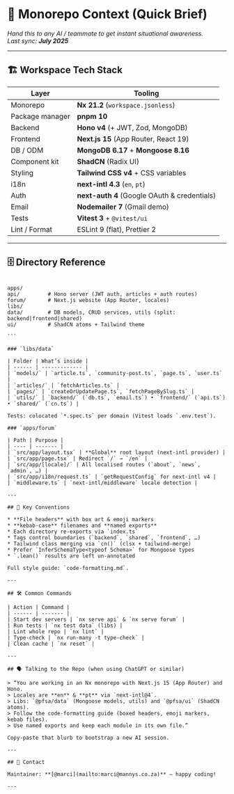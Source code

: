 # 🧭 Monorepo Context (Quick Brief)

_Hand this to any AI / teammate to get instant situational awareness._  
_Last sync: **July 2025**_

---

## 🏗 Workspace Tech Stack

| Layer | Tooling |
| ----- | ------- |
| Monorepo | **Nx 21.2** (`workspace.jsonless`) |
| Package manager | **pnpm 10** |
| Backend | **Hono v4** (+ JWT, Zod, MongoDB) |
| Frontend | **Next.js 15** (App Router, React 19) |
| DB / ODM | **MongoDB 6.17** + **Mongoose 8.16** |
| Component kit | **ShadCN** (Radix UI) |
| Styling | **Tailwind CSS v4** + CSS variables |
| i18n | **next-intl 4.3** (`en`, `pt`) |
| Auth | **next-auth 4** (Google OAuth & credentials) |
| Email | **Nodemailer 7** (Gmail demo) |
| Tests | **Vitest 3** + `@vitest/ui` |
| Lint / Format | ESLint 9 (flat), Prettier 2 |

---

## 🗄 Directory Reference

````

apps/
api/         # Hono server (JWT auth, articles + auth routes)
forum/       # Next.js website (App Router, locales)
libs/
data/        # DB models, CRUD services, utils (split: backend|frontend|shared)
ui/          # ShadCN atoms + Tailwind theme

```

### `libs/data`

| Folder | What’s inside |
| ------ | ------------- |
| `models/` | `article.ts`, `community-post.ts`, `page.ts`, `user.ts` |
| `articles/` | `fetchArticles.ts` |
| `pages/` | `createOrUpdatePage.ts`, `fetchPageBySlug.ts` |
| `utils/` | `backend/` (`db.ts`, `email.ts`) • `frontend/` (`api.ts`) • `shared/` (`cn.ts`) |

Tests: colocated `*.spec.ts` per domain (Vitest loads `.env.test`).

### `apps/forum`

| Path | Purpose |
| ---- | ------- |
| `src/app/layout.tsx` | **Global** root layout (next-intl provider) |
| `src/app/page.tsx` | Redirect `/` → `/en` |
| `src/app/[locale]/` | All localised routes (`about`, `news`, `admin`, …) |
| `src/app/i18n/request.ts` | `getRequestConfig` for next-intl v4 |
| `middleware.ts` | `next-intl/middleware` locale detection |

---

## 🔖 Key Conventions

* **File headers** with box art & emoji markers  
* **kebab-case** filenames and **named exports**  
* Each directory re-exports via `index.ts`  
* Tags control boundaries (`backend`, `shared`, `frontend`, …)  
* Tailwind class merging via `cn()` (clsx + tailwind-merge)  
* Prefer `InferSchemaType<typeof Schema>` for Mongoose types  
* `.lean()` results are left un-annotated

Full style guide: `code-formatting.md`.

---

## 🛠 Common Commands

| Action | Command |
| ------ | ------- |
| Start dev servers | `nx serve api` & `nx serve forum` |
| Run tests | `nx test data` (libs) |
| Lint whole repo | `nx lint` |
| Type-check | `nx run-many -t type-check` |
| Clean cache | `nx reset` |

---

## 🗣 Talking to the Repo (when using ChatGPT or similar)

> “You are working in an Nx monorepo with Next.js 15 (App Router) and Hono.  
> Locales are **en** & **pt** via `next-intl@4`.  
> Libs: `@pfsa/data` (Mongoose models, utils) and `@pfsa/ui` (ShadCN atoms).  
> Follow the code-formatting guide (boxed headers, emoji markers, kebab files).  
> Use named exports and keep each module in its own file.”

Copy-paste that blurb to bootstrap a new AI session.

---

## 📌 Contact

Maintainer: **[@marci](mailto:marci@mannys.co.za)** – happy coding!

---
